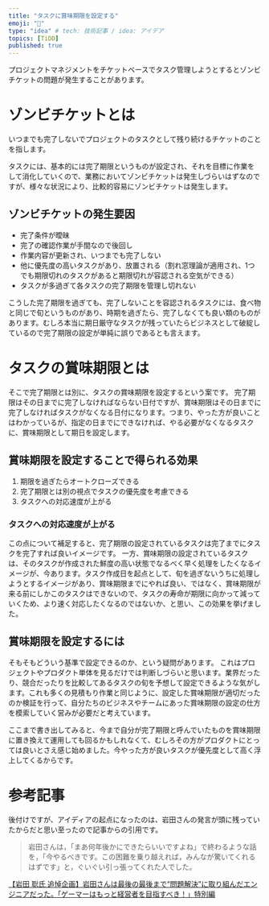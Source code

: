 ```yaml
---
title: "タスクに賞味期限を設定する"
emoji: "🍚"
type: "idea" # tech: 技術記事 / idea: アイデア
topics: [TiDD]
published: true
---
```


プロジェクトマネジメントをチケットベースでタスク管理しようとするとゾンビチケットの問題が発生することがあります。

# ゾンビチケットとは
いつまでも完了しないでプロジェクトのタスクとして残り続けるチケットのことを指します。

タスクには、基本的には完了期限というものが設定され、それを目標に作業をして消化していくので、業務においてゾンビチケットは発生しづらいはずなのですが、様々な状況により、比較的容易にゾンビチケットは発生します。

## ゾンビチケットの発生要因

- 完了条件が曖昧
- 完了の確認作業が手間なので後回し
- 作業内容が更新され、いつまでも完了しない
- 他に優先度の高いタスクがあり、放置される（割れ窓理論が適用され、1つでも期限切れのタスクがあると期限切れが容認される空気ができる）
- タスクが多過ぎて各タスクの完了期限を管理し切れない

こうした完了期限を過ぎても、完了しないことを容認されるタスクには、食べ物と同じで旬というものがあり、時期を過ぎたら、完了しなくても良い類のものがあります。むしろ本当に期日厳守なタスクが残っていたらビジネスとして破綻しているので完了期限の設定が単純に誤りであるとも言えます。


# タスクの賞味期限とは
そこで完了期限とは別に、タスクの賞味期限を設定するという案です。
完了期限はその日までに完了しなければならない日付ですが、賞味期限はその日までに完了しなければタスクがなくなる日付になります。つまり、やった方が良いことはわかっているが、指定の日までにできなければ、やる必要がなくなるタスクに、賞味期限として期日を設定します。

## 賞味期限を設定することで得られる効果

1. 期限を過ぎたらオートクローズできる
2. 完了期限とは別の視点でタスクの優先度を考慮できる
3. タスクへの対応速度が上がる

### タスクへの対応速度が上がる
この点について補足すると、完了期限の設定されているタスクは完了までにタスクを完了すれば良いイメージです。
一方、賞味期限の設定されているタスクは、そのタスクが作成された鮮度の高い状態でなるべく早く処理をしたくなるイメージが、今あります。タスク作成日を起点として、旬を過ぎないうちに処理しようとするイメージがあり、賞味期限までにやれば良い、ではなく、賞味期限が来る前にしかこのタスクはできないので、タスクの寿命が期限に向かって減っていくため、より速く対応したくなるのではないか、と思い、この効果を挙げました。

## 賞味期限を設定するには
そもそもどういう基準で設定できるのか、という疑問があります。
これはプロジェクトやプロダクト単体を見るだけでは判断しづらいと思います。業界だったり、競合だったりを比較してあるタスクの旬を予想して設定できるような気がします。これも多くの見積もり作業と同じように、設定した賞味期限が適切だったのか検証を行って、自分たちのビジネスやチームにあった賞味期限の設定の仕方を模索していく営みが必要だと考えています。

ここまで書き出してみると、今まで自分が完了期限と呼んでいたものを賞味期限に置き換えて運用しても回るかもしれなくて、むしろその方がプロダクトにとっては良いとさえ感じ始めました。今やった方が良いタスクが優先度として高く浮上してくるからです。

# 参考記事
後付けですが、アイディアの起点になったのは、岩田さんの発言が頭に残っていたからだと思い至ったので記事からの引用です。

> 岩田さんは，「まあ何年後かにできたらいいですよね」で終わるような話を，「今やるべきです。この困難を乗り越えれば，みんなが驚いてくれるはずです」と，ぐいぐい引っ張ってくれた人でした。

[【岩田 聡氏 追悼企画】岩田さんは最後の最後まで“問題解決”に取り組んだエンジニアだった。「ゲーマーはもっと経営者を目指すべき！」特別編](https://www.4gamer.net/games/999/G999905/20151225009/)
